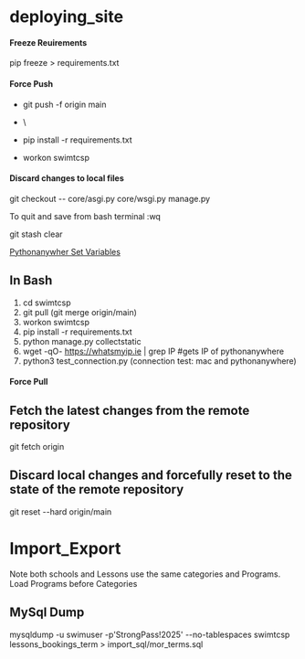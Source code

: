 # deploying\_site

#### Freeze Reuirements

pip freeze > requirements.txt

#### Force Push

* git push -f origin main
* \

* pip install -r requirements.txt
* workon swimtcsp

#### Discard changes to local files

git checkout -- core/asgi.py core/wsgi.py manage.py

To quit and save from bash terminal :wq

git stash clear

[Pythonanywher Set Variables](https://help.pythonanywhere.com/pages/environment-variables-for-web-apps/)
## In Bash
1. cd swimtcsp
2. git pull (git merge origin/main)
3. workon swimtcsp
4. pip install -r requirements.txt
5. python manage.py collectstatic
6. wget -qO- https://whatsmyip.ie | grep IP #gets IP of pythonanywhere
7. python3 test_connection.py (connection test: mac and pythonanywhere)


#### Force Pull

## Fetch the latest changes from the remote repository

git fetch origin

## Discard local changes and forcefully reset to the state of the remote repository

git reset --hard origin/main


# Import\_Export

Note both schools and Lessons use the same categories and Programs. Load Programs before Categories

## MySql Dump
mysqldump -u swimuser -p'StrongPass!2025' --no-tablespaces swimtcsp lessons_bookings_term > import_sql/mor_terms.sql





